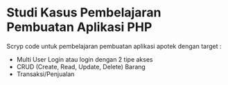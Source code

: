# Studi Kasus Pembelajaran Pembuatan Aplikasi PHP
Scryp code untuk pembelajaran pembuatan aplikasi apotek dengan target :
<ul>
  <li>Multi User Login atau login dengan 2 tipe akses</li>
  <li>CRUD (Create, Read, Update, Delete) Barang</li>
  <li>Transaksi/Penjualan</li>
</ul>
 
